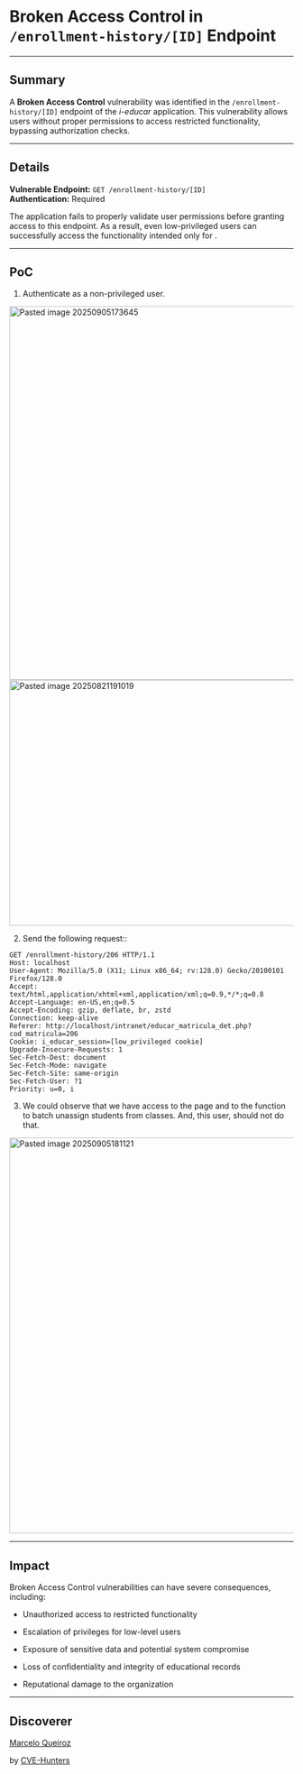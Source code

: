 # Broken Access Control  in `/enrollment-history/[ID]` Endpoint

---

## Summary

A **Broken Access Control** vulnerability was identified in the `/enrollment-history/[ID]` endpoint of the _i-educar_ application. This vulnerability allows users without proper permissions to access restricted functionality, bypassing authorization checks.

---

## Details

**Vulnerable Endpoint:** `GET /enrollment-history/[ID]`  
**Authentication:** Required

The application fails to properly validate user permissions before granting access to this endpoint. As a result, even low-privileged users can successfully access the functionality intended only for .

---

## PoC

1. Authenticate as a non-privileged user.
<img width="1439" height="663" alt="Pasted image 20250905173645" src="https://github.com/user-attachments/assets/335886ad-844c-493f-8573-43e98ac14627" />

<img width="936" height="436" alt="Pasted image 20250821191019" src="https://github.com/user-attachments/assets/e28f96f7-eece-4508-8ee1-f0fd1f4ac074" />

    
2. Send the following request::

```
GET /enrollment-history/206 HTTP/1.1
Host: localhost
User-Agent: Mozilla/5.0 (X11; Linux x86_64; rv:128.0) Gecko/20100101 Firefox/128.0
Accept: text/html,application/xhtml+xml,application/xml;q=0.9,*/*;q=0.8
Accept-Language: en-US,en;q=0.5
Accept-Encoding: gzip, deflate, br, zstd
Connection: keep-alive
Referer: http://localhost/intranet/educar_matricula_det.php?cod_matricula=206
Cookie: i_educar_session=[low_privileged cookie]
Upgrade-Insecure-Requests: 1
Sec-Fetch-Dest: document
Sec-Fetch-Mode: navigate
Sec-Fetch-Site: same-origin
Sec-Fetch-User: ?1
Priority: u=0, i
```
    
3. We could observe that we have access to the page and to the function to batch unassign students from classes. And, this user, should not do that.

<img width="1617" height="702" alt="Pasted image 20250905181121" src="https://github.com/user-attachments/assets/75f7cfad-f7a5-4894-8cfc-ff002be8b5e4" />


---

## Impact

Broken Access Control vulnerabilities can have severe consequences, including:

- Unauthorized access to restricted functionality
    
- Escalation of privileges for low-level users
    
- Exposure of sensitive data and potential system compromise
    
- Loss of confidentiality and integrity of educational records
    
- Reputational damage to the organization
    

---

## Discoverer

[Marcelo Queiroz](www.linkedin.com/in/marceloqueirozjr)

by [CVE-Hunters](https://github.com/Sec-Dojo-Cyber-House/cve-hunters)
